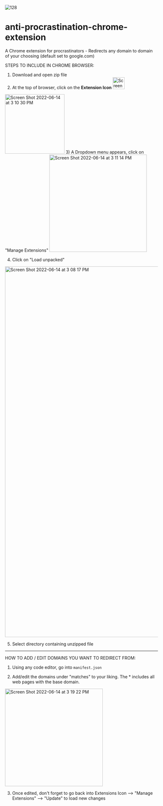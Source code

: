 ![128](https://user-images.githubusercontent.com/75242911/173700184-2c87415c-b49c-4a09-87c2-99d2e4e67f64.png)

# anti-procrastination-chrome-extension
A Chrome extension for procrastinators - Redirects any domain to domain of your choosing (default set to google.com) 

 STEPS TO INCLUDE IN CHROME BROWSER:

1) Download and open zip file
2) At the top of browser, click on the **Extension Icon** <img width="39" alt="Screen Shot 2022-06-14 at 3 12 42 PM" src="https://user-images.githubusercontent.com/75242911/173698084-91384fb3-82fa-4768-8659-845a6b48c30c.png">

<img width="196" alt="Screen Shot 2022-06-14 at 3 10 30 PM" src="https://user-images.githubusercontent.com/75242911/173697837-6ec243ba-8ce2-4ebe-89bf-1c1b65d01f19.png">
3) A Dropdown menu appears, click on "Manage Extensions"
<img width="321" alt="Screen Shot 2022-06-14 at 3 11 14 PM" src="https://user-images.githubusercontent.com/75242911/173697915-43e83897-aa33-4b06-8457-823945d01564.png">

4) Click on "Load unpacked"
<img width="1223" alt="Screen Shot 2022-06-14 at 3 08 17 PM" src="https://user-images.githubusercontent.com/75242911/173697633-47762e87-d15d-412e-900d-672b00ca69db.png">

5) Select directory containing unzipped file 
------------------------------------------------------------------------------------



HOW TO ADD / EDIT DOMAINS YOU WANT TO REDIRECT FROM: 

1) Using any code editor, go into ```manifest.json``` 

2) Add/edit the domains under "matches" to your liking. 
The * includes all web pages with the base domain. 
<img width="322" alt="Screen Shot 2022-06-14 at 3 19 22 PM" src="https://user-images.githubusercontent.com/75242911/173698820-857bdaee-2497-4370-aaee-dfa5b2c1b8c2.png">

3) Once edited, don't forget to go back into Extensions Icon --> "Manage Extensions" --> "Update" to load new changes
